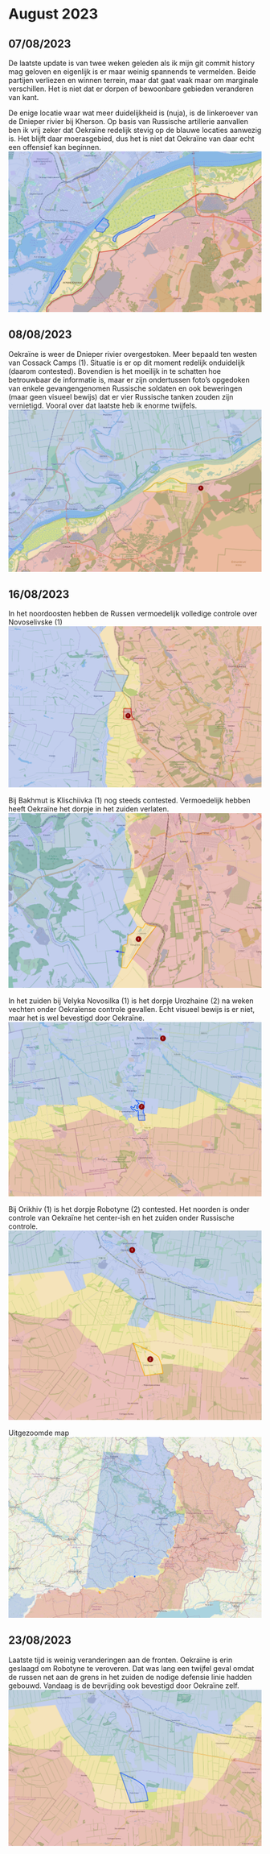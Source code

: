 # August 2023

## 07/08/2023

De laatste update is van twee weken geleden als ik mijn git commit history mag geloven en eigenlijk is er maar weinig spannends te vermelden. Beide partijen verliezen en winnen terrein, maar dat gaat vaak maar om marginale verschillen. Het is niet dat er dorpen of bewoonbare gebieden veranderen van kant.

De enige locatie waar wat meer duidelijkheid is (nuja), is de linkeroever van de Dnieper rivier bij Kherson. Op basis van Russische artillerie aanvallen ben ik vrij zeker dat Oekraïne redelijk stevig op de blauwe locaties aanwezig is. Het blijft daar moerasgebied, dus het is niet dat Oekraïne van daar echt een offensief kan beginnen.
![Alt text](2023-08-Media/20230807a.png)

## 08/08/2023

Oekraïne is weer de Dnieper rivier overgestoken. Meer bepaald ten westen van Cossack Camps (1). Situatie is er op dit moment redelijk onduidelijk (daarom contested). Bovendien is het moeilijk in te schatten hoe betrouwbaar de informatie is, maar er zijn ondertussen foto’s opgedoken van enkele gevangengenomen Russische soldaten en ook beweringen (maar geen visueel bewijs) dat er vier Russische tanken zouden zijn vernietigd. Vooral over dat laatste heb ik enorme twijfels.
![Alt text](2023-08-Media/20230808a.png)

## 16/08/2023

In het noordoosten hebben de Russen vermoedelijk volledige controle over Novoselivske (1)
![Alt text](2023-08-Media/20230816a.png)

Bij Bakhmut is Klischiivka (1) nog steeds contested. Vermoedelijk hebben heeft Oekraïne het dorpje in het zuiden verlaten. 
![Alt text](2023-08-Media/20230816b.png)

In het zuiden bij Velyka Novosilka (1) is het dorpje Urozhaine (2) na weken vechten onder Oekraïense controle gevallen. Echt visueel bewijs is er niet, maar het is wel bevestigd door Oekraïne.
![Alt text](2023-08-Media/20230816c.png)

Bij Orikhiv (1) is het dorpje Robotyne (2) contested. Het noorden is onder controle van Oekraïne het center-ish en het zuiden onder Russische controle.
![Alt text](2023-08-Media/20230816d.png)

Uitgezoomde map
![Alt text](2023-08-Media/20230816e.png)

## 23/08/2023

Laatste tijd is weinig veranderingen aan de fronten. Oekraïne is erin geslaagd om Robotyne te veroveren. Dat was lang een twijfel geval omdat de russen net aan de grens in het zuiden de nodige defensie linie hadden gebouwd. Vandaag is de bevrijding ook bevestigd door Oekraïne zelf.
![Alt text](2023-08-Media/20230824a.png)

